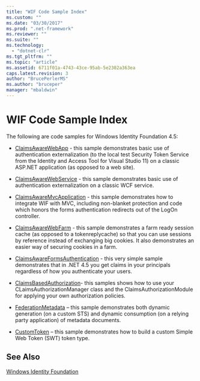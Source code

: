 ```yaml
---
title: "WIF Code Sample Index"
ms.custom: ""
ms.date: "03/30/2017"
ms.prod: ".net-framework"
ms.reviewer: ""
ms.suite: ""
ms.technology: 
  - "dotnet-clr"
ms.tgt_pltfrm: ""
ms.topic: "article"
ms.assetid: 6711f01a-4743-43ce-95ab-5e2302a363ea
caps.latest.revision: 3
author: "BrucePerlerMS"
ms.author: "bruceper"
manager: "mbaldwin"
---
```

# WIF Code Sample Index
The following are code samples for Windows Identity Foundation 4.5:  
  
-   [ClaimsAwareWebApp](http://go.microsoft.com/fwlink/?LinkID=248405) - this sample demonstrates basic use of authentication externalization (to the local test Security Token Service from the Identity and Access Tool for Visual Studio 11) on a classic ASP.NET application (as opposed to a web site).  
  
-   [ClaimsAwareWebService](http://go.microsoft.com/fwlink/?LinkID=248406) - this sample demonstrates basic use of authentication externalization on a classic WCF service.  
  
-   [ClaimsAwareMvcApplication](http://go.microsoft.com/fwlink/?LinkID=248407) - this sample demonstrates how to integrate WIF with MVC, including non-blanket protection and code which honors the forms authentication redirects out of the LogOn controller.  
  
-   [ClaimsAwareWebFarm](http://go.microsoft.com/fwlink/?LinkID=248408) - this sample demonstrates a farm ready session cache (as opposed to a tokenreplycache) so that you can use sessions by reference instead of exchanging big cookies. It also demonstrates an easier way of securing cookies in a farm.  
  
-   [ClaimsAwareFormsAuthentication](http://go.microsoft.com/fwlink/?LinkID=248409) - this very simple sample demonstrates that in .NET 4.5 you get claims in your principals regardless of how you authenticate your users.  
  
-   [ClaimsBasedAuthorization](http://go.microsoft.com/fwlink/?LinkID=248410)- this samples shows how to use your CLaimsAuthorizationManager class and the ClaimsAuthorizationModule for applying your own authorization policies.  
  
-   [FederationMetadata](http://go.microsoft.com/fwlink/?LinkID=248411) – this sample demonstrates both dynamic generation (on a custom STS) and dynamic consumption (on a relying party application) of metadata documents.  
  
-   [CustomToken](http://go.microsoft.com/fwlink/?LinkID=248412) – this sample demonstrates how to build a custom Simple Web Token (SWT) token type.  
  
## See Also  
 [Windows Identity Foundation](../../../docs/framework/security/index.md)
